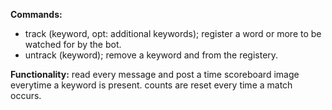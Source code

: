 __Commands:__
* track (keyword, opt: additional keywords); register a word or more to be watched for by the bot.
* untrack (keyword); remove a keyword and from the registery.

__Functionality:__
read every message and post a time scoreboard image everytime a keyword is present.
counts are reset every time a match occurs.
